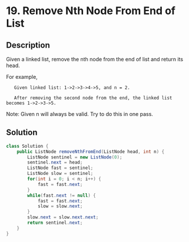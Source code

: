 # 19. Remove Nth Node From End of List
## Description
Given a linked list, remove the nth node from the end of list and return its head.

For example,

```
   Given linked list: 1->2->3->4->5, and n = 2.

   After removing the second node from the end, the linked list becomes 1->2->3->5.
```

Note:
Given n will always be valid.
Try to do this in one pass.

## Solution
```java
class Solution {
    public ListNode removeNthFromEnd(ListNode head, int n) {
        ListNode sentinel = new ListNode(0);
        sentinel.next = head;
        ListNode fast = sentinel;
        ListNode slow = sentinel;
        for(int i = 0; i < n; i++) {
            fast = fast.next;
        }
        while(fast.next != null) {
            fast = fast.next;
            slow = slow.next;
        }
        slow.next = slow.next.next;
        return sentinel.next;
    }
}
```


